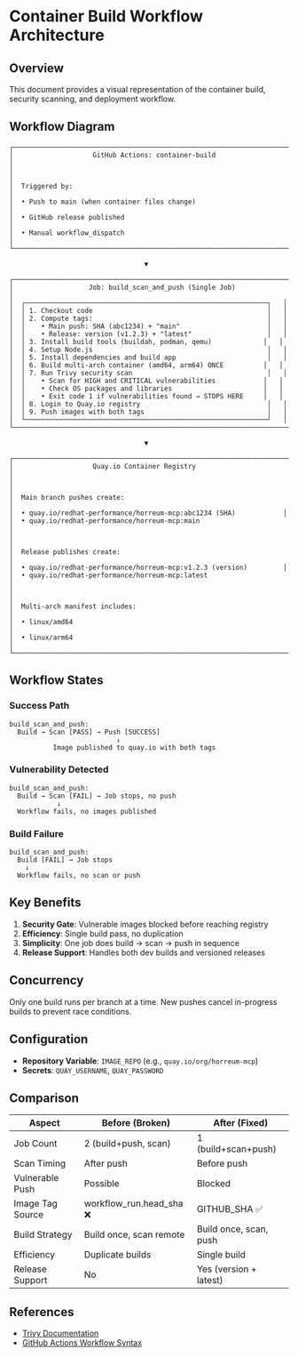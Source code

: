 # Container Build Workflow Architecture

## Overview

This document provides a visual representation of the container build,
security scanning, and deployment workflow.

## Workflow Diagram

```
┌─────────────────────────────────────────────────────────────────────┐
│                    GitHub Actions: container-build                   │
│                                                                       │
│  Triggered by:                                                       │
│  • Push to main (when container files change)                       │
│  • GitHub release published                                          │
│  • Manual workflow_dispatch                                          │
└─────────────────────────────────────────────────────────────────────┘

                                  ▼

┌─────────────────────────────────────────────────────────────────────┐
│                   Job: build_scan_and_push (Single Job)              │
│  ┌─────────────────────────────────────────────────────────────┐   │
│  │ 1. Checkout code                                            │   │
│  │ 2. Compute tags:                                            │   │
│  │    • Main push: SHA (abc1234) + "main"                      │   │
│  │    • Release: version (v1.2.3) + "latest"                   │   │
│  │ 3. Install build tools (buildah, podman, qemu)             │   │
│  │ 4. Setup Node.js                                            │   │
│  │ 5. Install dependencies and build app                       │   │
│  │ 6. Build multi-arch container (amd64, arm64) ONCE          │   │
│  │ 7. Run Trivy security scan                                  │   │
│  │    • Scan for HIGH and CRITICAL vulnerabilities            │   │
│  │    • Check OS packages and libraries                       │   │
│  │    • Exit code 1 if vulnerabilities found → STOPS HERE     │   │
│  │ 8. Login to Quay.io registry                                │   │
│  │ 9. Push images with both tags                               │   │
│  └─────────────────────────────────────────────────────────────┘   │
└─────────────────────────────────────────────────────────────────────┘

                                  ▼

┌─────────────────────────────────────────────────────────────────────┐
│                    Quay.io Container Registry                        │
│                                                                       │
│  Main branch pushes create:                                          │
│  • quay.io/redhat-performance/horreum-mcp:abc1234 (SHA)            │
│  • quay.io/redhat-performance/horreum-mcp:main                      │
│                                                                       │
│  Release publishes create:                                           │
│  • quay.io/redhat-performance/horreum-mcp:v1.2.3 (version)         │
│  • quay.io/redhat-performance/horreum-mcp:latest                    │
│                                                                       │
│  Multi-arch manifest includes:                                      │
│  • linux/amd64                                                       │
│  • linux/arm64                                                       │
└─────────────────────────────────────────────────────────────────────┘
```

## Workflow States

### Success Path

```
build_scan_and_push:
  Build → Scan [PASS] → Push [SUCCESS]
                           ↓
           Image published to quay.io with both tags
```

### Vulnerability Detected

```
build_scan_and_push:
  Build → Scan [FAIL] → Job stops, no push
            ↓
  Workflow fails, no images published
```

### Build Failure

```
build_scan_and_push:
  Build [FAIL] → Job stops
    ↓
  Workflow fails, no scan or push
```

## Key Benefits

1. **Security Gate**: Vulnerable images blocked before reaching registry
2. **Efficiency**: Single build pass, no duplication
3. **Simplicity**: One job does build → scan → push in sequence
4. **Release Support**: Handles both dev builds and versioned releases

## Concurrency

Only one build runs per branch at a time. New pushes cancel in-progress builds
to prevent race conditions.

## Configuration

- **Repository Variable**: `IMAGE_REPO` (e.g., `quay.io/org/horreum-mcp`)
- **Secrets**: `QUAY_USERNAME`, `QUAY_PASSWORD`

## Comparison

| Aspect           | Before (Broken)          | After (Fixed)          |
| ---------------- | ------------------------ | ---------------------- |
| Job Count        | 2 (build+push, scan)     | 1 (build+scan+push)    |
| Scan Timing      | After push               | Before push            |
| Vulnerable Push  | Possible                 | Blocked                |
| Image Tag Source | workflow_run.head_sha ❌ | GITHUB_SHA ✅          |
| Build Strategy   | Build once, scan remote  | Build once, scan, push |
| Efficiency       | Duplicate builds         | Single build           |
| Release Support  | No                       | Yes (version + latest) |

## References

- [Trivy Documentation](https://aquasecurity.github.io/trivy/)
- [GitHub Actions Workflow Syntax](https://docs.github.com/en/actions/using-workflows/workflow-syntax-for-github-actions)
